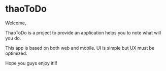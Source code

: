 # thaoToDo

Welcome,

ThaoToDo is a project to provide an application helps you to note what will you do.

This app is based on both web and mobile. UI is simple but UX must be optimized.

Hope you guys enjoy it!!!
